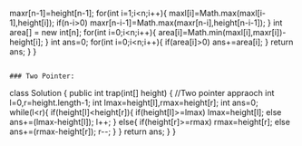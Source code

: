 maxr[n-1]=height[n-1];
for(int i=1;i<n;i++){
maxl[i]=Math.max(maxl[i-1],height[i]);
if(n-i>0)
maxr[n-i-1]=Math.max(maxr[n-i],height[n-i-1]);
}
int area[] = new int[n];
for(int i=0;i<n;i++){
area[i]=Math.min(maxl[i],maxr[i])-height[i];
}
int ans=0;
for(int i=0;i<n;i++){
if(area[i]>0) ans+=area[i];
}
return ans;
}
}
```
​
### Two Pointer:
```
class Solution {
public int trap(int[] height) {
//Two pointer appraoch
int l=0,r=height.length-1;
int lmax=height[l],rmax=height[r];
int ans=0;
while(l<r){
if(height[l]<height[r]){
if(height[l]>=lmax) lmax=height[l];
else ans+=(lmax-height[l]);
l++;
}
else{
if(height[r]>=rmax) rmax=height[r];
else ans+=(rmax-height[r]);
r--;
}
}
return ans;
}
}
```